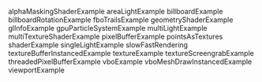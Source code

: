 alphaMaskingShaderExample
areaLightExample
billboardExample
billboardRotationExample
fboTrailsExample
geometryShaderExample
glInfoExample
gpuParticleSystemExample
multiLightExample
multiTextureShaderExample
pixelBufferExample
pointsAsTextures
shaderExample
singleLightExample
slowFastRendering
textureBufferInstancedExample
textureExample
textureScreengrabExample
threadedPixelBufferExample
vboExample
vboMeshDrawInstancedExample
viewportExample
